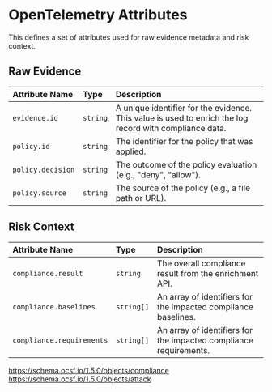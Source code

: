 # OpenTelemetry Attributes

This defines a set of attributes used for raw evidence metadata and risk context.

## Raw Evidence

| Attribute Name    | Type     | Description                                                                                             |
|:------------------|:---------|:--------------------------------------------------------------------------------------------------------|
| `evidence.id`     | `string` | A unique identifier for the evidence. This value is used to enrich the log record with compliance data. |
| `policy.id`       | `string` | The identifier for the policy that was applied.                                                         |
| `policy.decision` | `string` | The outcome of the policy evaluation (e.g., "deny", "allow").                                           |
| `policy.source`   | `string` | The source of the policy (e.g., a file path or URL).                                                    |


## Risk Context

| Attribute Name            | Type       | Description                                                       |
|:--------------------------|:-----------|:------------------------------------------------------------------|
| `compliance.result`       | `string`   | The overall compliance result from the enrichment API.            |
| `compliance.baselines`    | `string[]` | An array of identifiers for the impacted compliance baselines.    |
| `compliance.requirements` | `string[]` | An array of identifiers for the impacted compliance requirements. |


https://schema.ocsf.io/1.5.0/objects/compliance
https://schema.ocsf.io/1.5.0/objects/attack